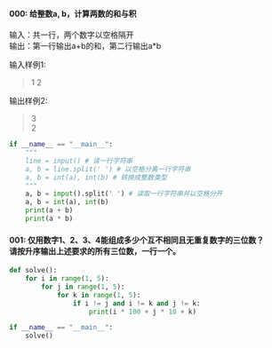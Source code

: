 ####  000: 给整数a, b，计算两数的和与积
输入：共一行，两个数字以空格隔开   
输出：第一行输出a+b的和，第二行输出a*b   
    

输入样例1:    
> 1 2

输出样例2:
> 3    
2 

```python
if __name__ == "__main__":
    """
    line = input() # 读一行字符串
    a, b = line.split(' ') # 以空格分离一行字符串
    a, b = int(a), int(b) # 转换成整数类型
    """
    a, b = input().split(' ') # 读取一行字符串并以空格分开
    a, b = int(a), int(b)
    print(a + b)
    print(a * b)
```

#### 001: 仅用数字1、2、3、4能组成多少个互不相同且无重复数字的三位数？<br/>请按升序输出上述要求的所有三位数，一行一个。
```python
def solve():
    for i in range(1, 5):
        for j in range(1, 5):
            for k in range(1, 5):
                if i != j and i != k and j != k:
                    print(i * 100 + j * 10 + k)

if __name__ == "__main__":
    solve()
```